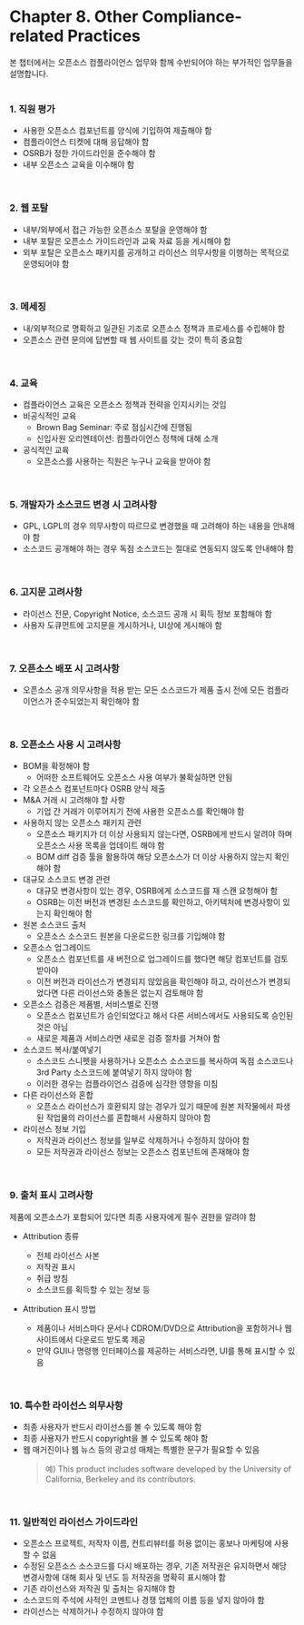 # Chapter 8. Other Compliance-related Practices
본 챕터에서는 오픈소스 컴플라이언스 업무와 함께 수반되어야 하는 부가적인 업무들을 설명합니다.
<br>
<br>

### 1. 직원 평가
- 사용한 오픈소스 컴포넌트를 양식에 기입하여 제출해야 함
- 컴플라이언스 티켓에 대해 응답해야 함
- OSRB가 정한 가이드라인을 준수해야 함
- 내부 오픈소스 교육을 이수해야 함
<br>

### 2. 웹 포탈
- 내부/외부에서 접근 가능한 오픈소스 포탈을 운영해야 함
- 내부 포탈은 오픈소스 가이드라인과 교육 자료 등을 게시해야 함
- 외부 포탈은 오픈소스 패키지를 공개하고 라이선스 의무사항을 이행하는 목적으로 운영되어야 함
<br>

### 3. 메세징
- 내/외부적으로 명확하고 일관된 기조로 오픈소스 정책과 프로세스를 수립해야 함
- 오픈소스 관련 문의에 답변할 때 웹 사이트를 갖는 것이 특히 중요함
<br>

### 4. 교육
- 컴플라이언스 교육은 오픈소스 정책과 전략을 인지시키는 것임
- 비공식적인 교육
  - Brown Bag Seminar: 주로 점심시간에 진행됨
  - 신입사원 오리엔테이션: 컴플라이언스 정책에 대해 소개
- 공식적인 교육
  -	오픈소스를 사용하는 직원은 누구나 교육을 받아야 함
<br>

### 5. 개발자가 소스코드 변경 시 고려사항
- GPL, LGPL의 경우 의무사항이 따르므로 변경했을 때 고려해야 하는 내용을 안내해야 함
- 소스코드 공개해야 하는 경우 독점 소스코드는 절대로 연동되지 않도록 안내해야 함
<br>

### 6. 고지문 고려사항
- 라이선스 전문, Copyright Notice, 소스코드 공개 시 획득 정보 포함해야 함
- 사용자 도큐먼트에 고지문을 게시하거나, UI상에 게시해야 함
<br>

### 7. 오픈소스 배포 시 고려사항
- 오픈소스 공개 의무사항을 적용 받는 모든 소스코드가 제품 출시 전에 모든 컴플라이언스가 준수되었는지 확인해야 함
<br>

### 8. 오픈소스 사용 시 고려사항
- BOM을 확정해야 함
  -	어떠한 소프트웨어도 오픈소스 사용 여부가 불확실하면 안됨
-	각 오픈소스 컴포넌트마다 OSRB 양식 제출
- M&A 거래 시 고려해야 할 사항
  -	기업 간 거래가 이루어지기 전에 사용한 오픈소스를 확인해야 함
- 사용하지 않는 오픈소스 패키지 관련
  - 오픈소스 패키지가 더 이상 사용되지 않는다면, OSRB에게 반드시 알려야 하며 오픈소스 사용 목록을 업데이트 해야 함
  - BOM diff 검증 툴을 활용하여 해당 오픈소스가 더 이상 사용하지 않는지 확인해야 함
- 대규모 소스코드 변경 관련
  - 대규모 변경사항이 있는 경우, OSRB에게 소스코드를 재 스캔 요청해야 함
  -	OSRB는 이전 버전과 변경된 소스코드를 확인하고, 아키텍처에 변경사항이 있는지 확인해야 함
- 원본 소스코드 출처
  - 오픈소스 소스코드 원본을 다운로드한 링크를 기입해야 함
- 오픈소스 업그레이드
  -	오픈소스 컴포넌트를 새 버전으로 업그레이드를 했다면 해당 컴포넌트를 검토받아야
  -	이전 버전과 라이선스가 변경되지 않았음을 확인해야 하고, 라이선스가 변경되었다면 다른 라이선스와 충돌은 없는지 검토해야 함
- 오픈소스 검증은 제품별, 서비스별로 진행
  - 오픈소스 컴포넌트가 승인되었다고 해서 다른 서비스에서도 사용되도록 승인된 것은 아님
  - 새로운 제품과 서비스라면 새로운 검증 절차를 거쳐야 함
- 소스코드 복사/붙여넣기
  -	소스코드 스니펫을 사용하거나 오픈소스 소스코드를 복사하여 독점 소스코드나 3rd Party 소스코드에 붙여넣기 하지 않아야 함
  - 이러한 경우는 컴플라이언스 검증에 심각한 영향을 미침
- 다른 라이선스와 혼합
  -	오픈소스 라이선스가 호환되지 않는 경우가 있기 때문에 원본 저작물에서 파생된 작업물의 라이선스를 혼합해서 사용하지 않아야 함
- 라이선스 정보 기입
  -	저작권과 라이선스 정보를 일부로 삭제하거나 수정하지 않아야 함
  -	모든 저작권과 라이선스 정보는 오픈소스 컴포넌트에 존재해야 함
<br>

### 9. 출처 표시 고려사항
제품에 오픈소스가 포함되어 있다면 최종 사용자에게 필수 권한을 알려야 함

- Attribution 종류
  - 전체 라이선스 사본
  - 저작권 표시
  - 취급 방침
  - 소스코드를 획득할 수 있는 정보 등

- Attribution 표시 방법
  - 제품이나 서비스마다 문서나 CDROM/DVD으로 Attribution을 포함하거나 웹사이트에서 다운로드 받도록 제공
  - 만약 GUI나 명령행 인터페이스를 제공하는 서비스라면, UI를 통해 표시할 수 있음
<br>

### 10. 특수한 라이선스 의무사항
- 최종 사용자가 반드시 라이선스를 볼 수 있도록 해야 함
- 최종 사용자가 반드시 copyright을 볼 수 있도록 해야 함
- 웹 매거진이나 웹 뉴스 등의 광고성 매체는 특별한 문구가 필요할 수 있음
  > 예) This product includes software developed by the University of California, Berkeley and its contributors.
<br>

### 11. 일반적인 라이선스 가이드라인
-	오픈소스 프로젝트, 저작자 이름, 컨트리뷰터를 허용 없이는 홍보나 마케팅에 사용할 수 없음
-	수정된 오픈소스 소스코드를 다시 배포하는 경우, 기존 저작권은 유지하면서 해당 변경사항에 대해 회사 및 년도 등 저작권을 명확히 표시해야 함
-	기존 라이선스와 저작권 및 출처는 유지해야 함
-	소스코드의 주석에 사적인 코멘트나 경쟁 업체의 이름 등을 넣지 않아야 함
-	라이선스는 삭제하거나 수정하지 않아야 함
